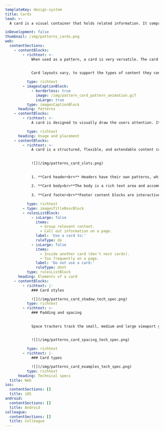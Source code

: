 ```yaml
---
templateKey: design-system
title: Cards
lead: >-
  A card is a visual container that holds related information. It comprises a header, body text and a footer (depending on the purpose).

inDevelopment: false
thumbnail: /img/patterns_cards.png
web:
  contentSections:
    - contentBlocks:
        - richtext: >-
            When used as a pattern, a card is very versatile. The card container is the only required element for a card. All other elements are optional.
            
            
            Card layouts vary, to support the types of content they contain. The header and body provide the space for static or dynamic content, while a footer can contain an interactive function, such as a button.

          type: richtext
        - imagesCaptionBlock:
            - borderless: true
              image: /img/pattern_card_pattern_animation.gif
              isLarge: true
          type: imagesCaptionBlock
      heading: Patterns
    - contentBlocks:
        - richtext: >-
            A card is designed to visually draw the users attention. Its shadow elevates card above the rest of the content on the page, making it visually prominent.

          type: richtext
      heading: Usage and placement
    - contentBlocks:
        - richtext: >-
            A card is a structured, flexible, and extendable content container. It can include a header, body and footer.
            
            
            ![](/img/patterns_card_slots.png)
            
            
            1. **Card header<br>** Headers have their own patterns, which vary depending on the content. In the example below, the header contains an image, a product header and a section title. [View card header patterns.](/design-system/patterns/card-headers/)
            
            2. **Card body<br>**The body is a rich text area and accommodates dynamic content, such bullets, paragraphs, text links and body text.
            
            3. **Card footer<br>**Footer content blocks are interactive patterns. There are many different combinations available depending on the user's needs. [View card footer patterns.](/design-system/patterns/card-footers/)

          type: richtext
        - type: imagesTitleDescBlock
        - rulesListBlock:
            - isLarge: false
              items:
                - Group relevant content.
                - Call out information on a page.
              label: 'Use a card to:'
              ruleType: do
            - isLarge: false
              items:
                - Inside another card (don't nest cards).
                - Too frequently on a page.
              label: 'Do not use a card:'
              ruleType: dont
          type: rulesListBlock
      heading: Elements of a card
    - contentBlocks:
        - richtext: |-
            ### Card styles

            ![](/img/patterns_card_shadow_tech_spec.png)
          type: richtext
        - richtext: >-
            ### Padding and spacing
            
            
            Space trackers track the small, medium and large viewport grid gutter (at respective breakpoints).
            
            
            ![](/img/patterns_card_spacing_tech_spec.png)

          type: richtext
        - richtext: |-
            ### Card types

            ![](/img/patterns_card_examples_tech_spec.png)
          type: richtext
      heading: Technical specs
  title: Web
ios:
  contentSections: []
  title: iOS
android:
  contentSections: []
  title: Android
colleague:
  contentSections: []
  title: Colleague
---
```

